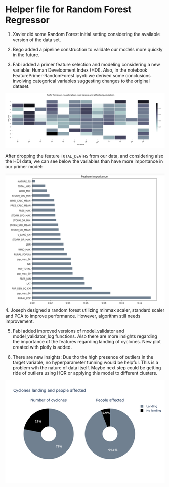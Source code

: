 # Helper file for Random Forest Regressor

1. Xavier did some Random Forest initial setting considering the available version of the data set.

2. Bego added a pipeline construction to validate our models more quickly in the future.

3. Fabi added a primer feature selection and modeling considering a new variable: Human Development Index (HDI). Also, in the notebook FeaturePrimer-RandomForest.ipynb we derived some conclusions involving categorical variables suggesting changes to the original dataset.

![Categorical variables and its relation with the target](Plots/correlation_categorical.png)

After dropping the feature ``TOTAL_DEATHS`` from our data, and considering also the HDI data, we can see below the variables than have more importance in our primer model:

![Feature importance](Plots/feature_importance.png)
4. Joseph designed a random forest utilizing minmax scaler, standard scaler and PCA to improve performance. However, algorithm still needs improvement.

5. Fabi added improved versions of model_validator and model_validator_log functions. Also there are more insights regarding the importance of the features regarding landing of cyclones. New plot created with plotly is added. 

6. There are new insights: Due tho the high presence of outliers in the target variable, no hyperparameter tunning would be helpful. This is a problem wth the nature of data itself. Maybe next step could be getting ride of outliers using HQR or applying this model to different clusters.

![Landing cyclones](Plots/cyclones_landing.png)

